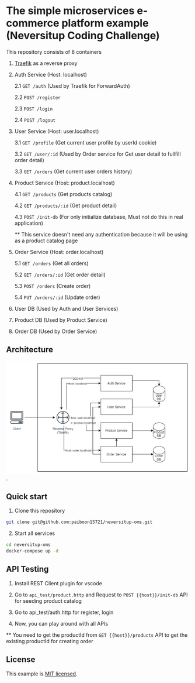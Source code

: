 # The simple microservices e-commerce platform example (Neversitup Coding Challenge)

This repository consists of 8 containers

1. [Traefik](https://doc.traefik.io/traefik/) as a reverse proxy

2. Auth Service (Host: localhost)

   2.1 `GET /auth` (Used by Traefik for ForwardAuth)

   2.2 `POST /register`

   2.3 `POST /login`

   2.4 `POST /logout`

3. User Service (Host: user.localhost)

   3.1 `GET /profile` (Get current user profile by userId cookie)

   3.2 `GET /user/:id` (Used by Order service for Get user detail to fullfill order detail)

   3.3 `GET /orders` (Get current user orders history)

4. Product Service (Host: product.localhost)

   4.1 `GET /products` (Get products catalog)

   4.2 `GET /products/:id` (Get product detail)

   4.3 `POST /init-db` (For only initialize database, Must not do this in real application)

   \*\* This service doesn't need any authentication because it will be using as a product catalog page

5. Order Service (Host: order.localhost)

   5.1 `GET /orders` (Get all orders)

   5.2 `GET /orders/:id` (Get order detail)

   5.3 `POST /orders` (Create order)

   5.4 `PUT /orders/:id` (Update order)

6. User DB (Used by Auth and User Services)

7. Product DB (Used by Product Service)

8. Order DB (Used by Order Service)

## Architecture

![Architecture](https://raw.githubusercontent.com/paiboon15721/neversitup-oms/main/architecture.jpg).

## Quick start

1. Clone this repository

```bash
git clone git@github.com:paiboon15721/neversitup-oms.git
```

2. Start all services

```bash
cd neversitup-oms
docker-compose up -d
```

## API Testing

1. Install REST Client plugin for vscode

2. Go to `api_test/product.http` and Request to `POST {{host}}/init-db` API for seeding product catalog

3. Go to api_test/auth.http for register, login

4. Now, you can play around with all APIs

\*\* You need to get the productId from `GET {{host}}/products` API to get the existing productId for creating order

## License

This example is [MIT licensed](./LICENSE).
